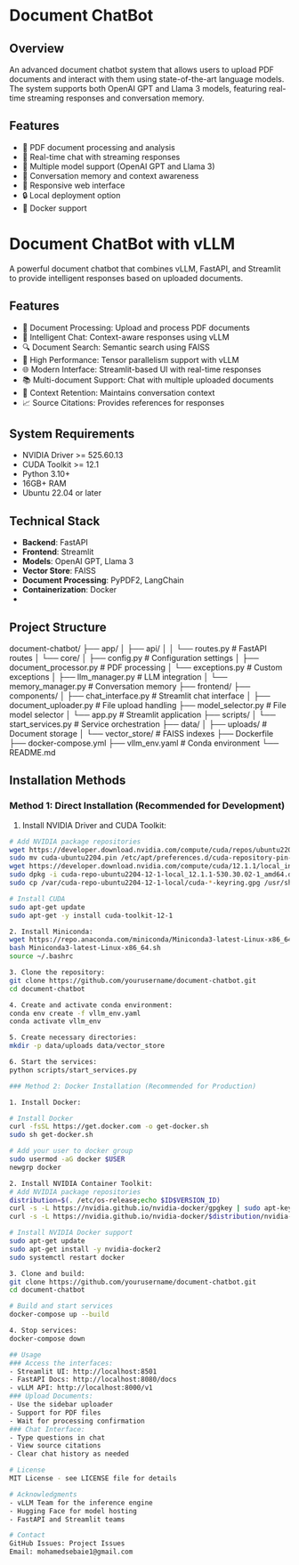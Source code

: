 # Document ChatBot

## Overview
An advanced document chatbot system that allows users to upload PDF documents and interact with them using state-of-the-art language models. The system supports both OpenAI GPT and Llama 3 models, featuring real-time streaming responses and conversation memory.

## Features
- 📄 PDF document processing and analysis
- 💬 Real-time chat with streaming responses
- 🔄 Multiple model support (OpenAI GPT and Llama 3)
- 🧠 Conversation memory and context awareness
- 📱 Responsive web interface
- 🔒 Local deployment option
- 🐳 Docker support
# Document ChatBot with vLLM

A powerful document chatbot that combines vLLM, FastAPI, and Streamlit to provide intelligent responses based on uploaded documents.

## Features
- 📑 Document Processing: Upload and process PDF documents
- 💬 Intelligent Chat: Context-aware responses using vLLM
- 🔍 Document Search: Semantic search using FAISS
- 🚀 High Performance: Tensor parallelism support with vLLM
- 🌐 Modern Interface: Streamlit-based UI with real-time responses
- 📚 Multi-document Support: Chat with multiple uploaded documents
- 🔄 Context Retention: Maintains conversation context
- 📈 Source Citations: Provides references for responses

## System Requirements
- NVIDIA Driver >= 525.60.13
- CUDA Toolkit >= 12.1
- Python 3.10+
- 16GB+ RAM
- Ubuntu 22.04 or later

## Technical Stack
- **Backend**: FastAPI
- **Frontend**: Streamlit
- **Models**: OpenAI GPT, Llama 3
- **Vector Store**: FAISS
- **Document Processing**: PyPDF2, LangChain
- **Containerization**: Docker
- 
## Project Structure
document-chatbot/
├── app/
│ ├── api/
│ │ └── routes.py # FastAPI routes
│ └── core/
│ ├── config.py # Configuration settings
│ ├── document_processor.py # PDF processing
│ └── exceptions.py # Custom exceptions
│ ├── llm_manager.py # LLM integration
│ └── memory_manager.py # Conversation memory
├── frontend/
├── components/
│   ├── chat_interface.py # Streamlit chat interface
│   ├── document_uploader.py # File upload handling
    ├── model_selector.py # File model selector
│ └── app.py # Streamlit application
├── scripts/
│ └── start_services.py # Service orchestration
├── data/
│ ├── uploads/ # Document storage
│ └── vector_store/ # FAISS indexes
├── Dockerfile
├── docker-compose.yml
├── vllm_env.yaml # Conda environment
└── README.md

## Installation Methods

### Method 1: Direct Installation (Recommended for Development)

1. Install NVIDIA Driver and CUDA Toolkit:
```bash
# Add NVIDIA package repositories
wget https://developer.download.nvidia.com/compute/cuda/repos/ubuntu2204/x86_64/cuda-ubuntu2204.pin
sudo mv cuda-ubuntu2204.pin /etc/apt/preferences.d/cuda-repository-pin-600
wget https://developer.download.nvidia.com/compute/cuda/12.1.1/local_installers/cuda-repo-ubuntu2204-12-1-local_12.1.1-530.30.02-1_amd64.deb
sudo dpkg -i cuda-repo-ubuntu2204-12-1-local_12.1.1-530.30.02-1_amd64.deb
sudo cp /var/cuda-repo-ubuntu2204-12-1-local/cuda-*-keyring.gpg /usr/share/keyrings/

# Install CUDA
sudo apt-get update
sudo apt-get -y install cuda-toolkit-12-1

2. Install Miniconda:
wget https://repo.anaconda.com/miniconda/Miniconda3-latest-Linux-x86_64.sh
bash Miniconda3-latest-Linux-x86_64.sh
source ~/.bashrc

3. Clone the repository:
git clone https://github.com/yourusername/document-chatbot.git
cd document-chatbot

4. Create and activate conda environment:
conda env create -f vllm_env.yaml
conda activate vllm_env

5. Create necessary directories:
mkdir -p data/uploads data/vector_store

6. Start the services:
python scripts/start_services.py

### Method 2: Docker Installation (Recommended for Production)

1. Install Docker:

# Install Docker
curl -fsSL https://get.docker.com -o get-docker.sh
sudo sh get-docker.sh

# Add your user to docker group
sudo usermod -aG docker $USER
newgrp docker

2. Install NVIDIA Container Toolkit:
# Add NVIDIA package repositories
distribution=$(. /etc/os-release;echo $ID$VERSION_ID)
curl -s -L https://nvidia.github.io/nvidia-docker/gpgkey | sudo apt-key add -
curl -s -L https://nvidia.github.io/nvidia-docker/$distribution/nvidia-docker.list | sudo tee /etc/apt/sources.list.d/nvidia-docker.list

# Install NVIDIA Docker support
sudo apt-get update
sudo apt-get install -y nvidia-docker2
sudo systemctl restart docker

3. Clone and build:
git clone https://github.com/yourusername/document-chatbot.git
cd document-chatbot

# Build and start services
docker-compose up --build

4. Stop services:
docker-compose down

## Usage
### Access the interfaces:
- Streamlit UI: http://localhost:8501
- FastAPI Docs: http://localhost:8080/docs
- vLLM API: http://localhost:8000/v1
### Upload Documents:
- Use the sidebar uploader
- Support for PDF files
- Wait for processing confirmation
### Chat Interface:
- Type questions in chat
- View source citations
- Clear chat history as needed

# License
MIT License - see LICENSE file for details

# Acknowledgments
- vLLM Team for the inference engine
- Hugging Face for model hosting
- FastAPI and Streamlit teams

# Contact
GitHub Issues: Project Issues
Email: mohamedsebaie1@gmail.com 
